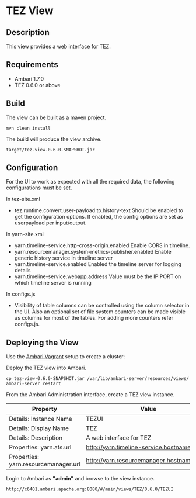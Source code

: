 <!---
Licensed to the Apache Software Foundation (ASF) under one or more
contributor license agreements.  See the NOTICE file distributed with
this work for additional information regarding copyright ownership.
The ASF licenses this file to You under the Apache License, Version 2.0
(the "License"); you may not use this file except in compliance with
the License.  You may obtain a copy of the License at [http://www.apache.org/licenses/LICENSE-2.0](http://www.apache.org/licenses/LICENSE-2.0)

Unless required by applicable law or agreed to in writing, software
distributed under the License is distributed on an "AS IS" BASIS,
WITHOUT WARRANTIES OR CONDITIONS OF ANY KIND, either express or implied.
See the License for the specific language governing permissions and
limitations under the License.
-->

TEZ View
============

Description
-----
This view provides a web interface for TEZ.

Requirements
-----

- Ambari 1.7.0
- TEZ 0.6.0 or above

Build
-----

The view can be built as a maven project.

    mvn clean install

The build will produce the view archive.

    target/tez-view-0.6.0-SNAPSHOT.jar

Configuration
-----

  For the UI to work as expected with all the required data, the following configurations
must be set.

In tez-site.xml
  * tez.runtime.convert.user-payload.to.history-text
      Should be enabled to get the configuration options. If enabled, the config options are set
    as userpayload per input/output.

In yarn-site.xml
  * yarn.timeline-service.http-cross-origin.enabled
      Enable CORS in timeline.
  * yarn.resourcemanager.system-metrics-publisher.enabled
      Enable generic history service in timeline server
  * yarn.timeline-service.enabled
      Enabled the timeline server for logging details
  * yarn.timeline-service.webapp.address
      Value must be the IP:PORT on which timeline server is running

In configs.js
  * Visibility of table columns can be controlled using the column selector in the UI. Also an optional set
    of file system counters can be made visible as columns for most of the tables. For adding more
    counters refer configs.js.


Deploying the View
-----

Use the [Ambari Vagrant](https://cwiki.apache.org/confluence/display/AMBARI/Quick+Start+Guide) setup to create a cluster:

Deploy the TEZ view into Ambari.

    cp tez-view-0.6.0-SNAPSHOT.jar /var/lib/ambari-server/resources/views/
    ambari-server restart

From the Ambari Administration interface, create a TEZ view instance.

|Property|Value|
|---|---|
| Details: Instance Name | TEZUI |
| Details: Display Name | TEZ |
| Details: Description | A web interface for TEZ |
| Properties: yarn.ats.url | http://yarn.timeline-service.hostname:8188 |
| Properties: yarn.resourcemanager.url | http://yarn.resourcemanager.hostname:8088 |

Login to Ambari as **"admin"** and browse to the view instance.

    http://c6401.ambari.apache.org:8080/#/main/views/TEZ/0.6.0/TEZUI

